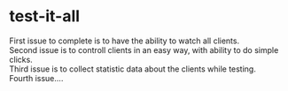 # test-it-all


First issue to complete is to have the ability to watch all clients.<br/>
Second issue is to controll clients in an easy way, with ability to do simple clicks.<br/>
Third issue is to collect statistic data about the clients while testing. <br/>
Fourth issue....<br/>
